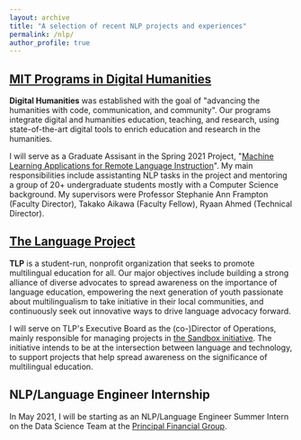 ```yaml
---
layout: archive
title: "A selection of recent NLP projects and experiences"
permalink: /nlp/
author_profile: true
---
```


[MIT Programs in Digital Humanities](https://digitalhumanities.mit.edu)
---

<b>Digital Humanities</b> was established with the goal of "advancing the humanities with code, communication, and community". Our programs integrate digital and humanities education, teaching, and research, using state-of-the-art digital tools to enrich education and research in the humanities. 

I will serve as a Graduate Assisant in the Spring 2021 Project, "[Machine Learning Applications for Remote Language Instruction](https://github.com/dhmit/lang_learn)". My main responsibilities include assistanting NLP tasks in the project and mentoring a group of 20+ undergraduate students mostly with a Computer Science background. My supervisors were Professor Stephanie Ann Frampton (Faculty Director), Takako Aikawa (Faculty Fellow), Ryaan Ahmed (Technical Director).


[The Language Project](https://www.the-language-project.org/index.html)
---

<b>TLP</b> is a student-run, nonprofit organization that seeks to promote multilingual education for all. Our major objectives include building a strong alliance of diverse advocates to spread awareness on the importance of language education, empowering the next generation of youth passionate about multilingualism to take initiative in their local communities, and continuously seek out innovative ways to drive language advocacy forward.

I will serve on TLP's Executive Board as the (co-)Director of Operations, mainly responsible for managing projects in [the Sandbox initiative](https://www.the-language-project.org/sandbox.html). The initiative intends to be at the intersection between language and technology, to support projects that help spread awareness on the significance of multilingual education.


NLP/Language Engineer Internship
---

In May 2021, I will be starting as an NLP/Language Engineer Summer Intern on the Data Science Team at the [Principal Financial Group](https://www.principal.com).

